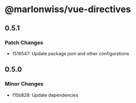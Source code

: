 # @marlonwiss/vue-directives

## 0.5.1

### Patch Changes

- 1516547: Update package.json and other configurations

## 0.5.0

### Minor Changes

- f15b828: Update dependencies
